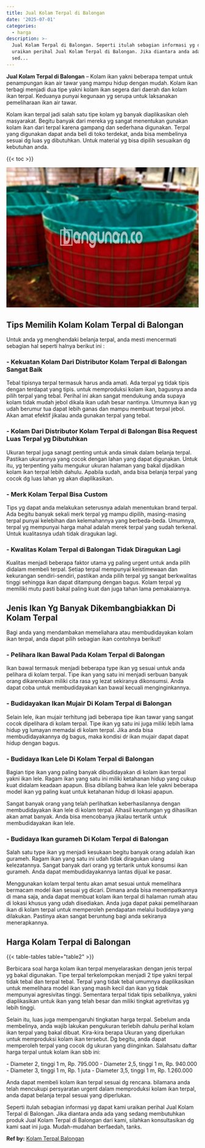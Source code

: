 ```yaml
---
title: Jual Kolam Terpal di Balongan
date: '2025-07-01'
categories:
  - harga
description: >-
  Jual Kolam Terpal di Balongan. Seperti itulah sebagian informasi yg dapat kami
  uraikan perihal Jual Kolam Terpal di Balongan. Jika diantara anda ada yang
  sed...
---
```


**Jual Kolam Terpal di Balongan** – Kolam ikan yakni beberapa tempat untuk penampungan ikan air tawar yang mampu hidup dengan mudah. Kolam ikan terbagi menjadi dua tipe yakni kolam ikan segera dari daerah dan kolam ikan terpal. Keduanya punyai kegunaan yg serupa untuk laksanakan pemeliharaan ikan air tawar.

Kolam ikan terpal jadi salah satu tipe kolam yg banyak diaplikasikan oleh masyarakat. Begitu banyak dari mereka yg sangat menentukan gunakan kolam ikan dari terpal karena gampang dan sederhana digunakan. Terpal yang digunakan dapat anda beli di toko terdekat, anda bisa membelinya sesuai dg luas yg dibutuhkan. Untuk material yg bisa dipilih sesuaikan dg kebutuhan anda.

{{< toc >}}

![Jual Kolam Terpal di Balongan](/images/jual-kolam-terpal-41.png)

## Tips Memilih Kolam Kolam Terpal di Balongan

Untuk anda yg menghendaki belanja terpal, anda mesti mencermati sebagian hal seperti halnya berikut ini :

### \- Kekuatan Kolam Dari Distributor Kolam Terpal di Balongan Sangat Baik

Tebal tipisnya terpal termasuk harus anda amati. Ada terpal yg tidak tipis dengan terdapat yang tipis. untuk memproduksi kolam ikan, bagusnya anda pilih terpal yang tebal. Perihal ini akan sangat mendukung anda supaya kolam tidak mudah jebol dikala ikan udah besar nantinya. Umumnya ikan yg udah berumur tua dapat lebih ganas dan mampu membuat terpal jebol. Akan amat efektif jikalau anda gunakan terpal yang tebal.

### \- Kolam Dari Distributor Kolam Terpal di Balongan Bisa Request Luas Terpal yg Dibutuhkan

Ukuran terpal juga sanagt penting untuk anda simak dalam belanja terpal. Pastikan ukurannya yang cocok dengan lahan yang dapat digunakan. Untuk itu, yg terpenting yaitu mengukur ukuran halaman yang bakal dijadikan kolam ikan terpal lebih dahulu. Apabila sudah, anda bisa belanja terpal yang cocok dg luas lahan yg akan diaplikasikan.

### \- Merk Kolam Terpal Bisa Custom

Tips yg dapat anda melakukan seterusnya adalah menentukan brand terpal. Ada begitu banyak sekali merk terpal yg mampu dipilih, masing-masing terpal punyai kelebihan dan kelemahannya yang berbeda-beda. Umumnya, terpal yg mempunyai harga mahal adalah merek terpal yang sudah terkenal. Untuk kualitasnya udah tidak diragukan lagi.

### \- Kwalitas Kolam Terpal di Balongan Tidak Diragukan Lagi

Kualitas menjadi beberapa faktor utama yg paling urgent untuk anda pilih didalam membeli terpal. Setiap terpal mempunyai keistimewaan dan kekurangan sendiri-sendiri, pastikan anda pilih terpal yg sangat berkwalitas tinggi sehingga ikan dapat ditampung dengan bagus. Kolam terpal yg memiliki mutu pasti bakal paling kuat dan juga tahan lama pemakaiannya.

## Jenis Ikan Yg Banyak Dikembangbiakkan Di Kolam Terpal

Bagi anda yang mendambakan memeliahara atau membudidayakan kolam ikan terpal, anda dapat pilih sebagian ikan contohnya berikut!

### \- Pelihara Ikan Bawal Pada Kolam Terpal di Balongan

Ikan bawal termasuk menjadi beberapa type ikan yg sesuai untuk anda pelihara di kolam terpal. Tipe ikan yang satu ini menjadi serbuan banyak orang dikarenakan miliki cita rasa yg lezat sekiranya dikonsumsi. Anda dapat coba untuk membudidayakan kan bawal kecuali menginginkannya.

### \- Budidayakan Ikan Mujair Di Kolam Terpal di Balongan

Selain lele, ikan mujair terhitung jadi beberapa tipe ikan tawar yang sangat cocok dipelihara di kolam terpal. Tipe ikan yg satu ini juga miliki lebih lama hidup yg lumayan memadai di kolam terpal. Jika anda bisa membudidayakannya dg bagus, maka kondisi dr ikan mujair dapat dapat hidup dengan bagus.

### \- Budidaya Ikan Lele Di Kolam Terpal di Balongan

Bagian tipe ikan yang paling banyak dibudidayakan di kolam ikan terpal yakni ikan lele. Ragam ikan yang satu ini miliki ketahanan hidup yang cukup kuat didalam keadaan apapun. Bisa dibilang bahwa ikan lele yakni beberapa model ikan yg paling kuat untuk ketahanan hidup di lokasi apapun.

Sangat banyak orang yang telah perlihatkan keberhasilannya dengan membudidayakan ikan lele di kolam terpal. Alhasil keuntungan yg dihasilkan akan amat banyak. Anda bisa mencobanya jikalau tertarik untuk membudidayakan ikan lele.

### \- Budidaya Ikan gurameh Di Kolam Terpal di Balongan

Salah satu type ikan yg menjadi kesukaan begitu banyak orang adalah ikan gurameh. Ragam ikan yang satu ini udah tidak diragukan ulang kelezatannya. Sangat banyak dari orang yg tertarik untuk konsumsi ikan gurameh. Anda dapat membudidayakannya lantas dijual ke pasar.

Menggunakan kolam terpal tentu akan amat sesuai untuk memelihara bermacam model ikan sesuai yg dicari. Dimana anda bisa menempatkannya di mana saja, anda dapat membuat kolam ikan terpal di halaman rumah atau di lokasi khusus yang udah disediakan. Anda juga dapat pakai pemeliharaan ikan di kolam terpal untuk memperoleh pendapatan melalui budidaya yang dilakukan. Pastinya akan sangat beruntung bagi anda sekiranya menerapkannya.

## Harga Kolam Terpal di Balongan

{{< table-tables table="table2" >}}

Berbicara soal harga kolam ikan terpal menyelaraskan dengan jenis terpal yg bakal digunakan. Tipe terpal terkelompokan menjadi 2 tipe yakni terpal tidak tebal dan terpal tebal. Terpal yang tidak tebal umumnya diaplikasikan untuk memelihara model ikan yang masih kecil dan ikan yg tidak mempunyai agresivitas tinggi. Sementara terpal tidak tipis sebaliknya, yakni diaplikasikan untuk ikan yang telah besar dan miliki tingkat agretivitas yg lebih tinggi.

Selain itu, luas juga mempengaruhi tingkatan harga terpal. Sebelum anda membelinya, anda wajib lakukan pengukuran terlebih dahulu perihal kolam ikan terpal yang bakal dibuat. Kira-kira berapa Ukuran yang diperlukan untuk memproduksi kolam ikan tersebut. Dg begitu, anda dapat memperoleh terpal yang cocok dg ukuran yang diinginkan. Salahsatu daftar harga terpal untuk kolam ikan sbb ini:

\- Diameter 2, tinggi 1 m, Rp. 795.000 - Diameter 2,5, tinggi 1 m, Rp. 940.000 - Diameter 3, tinggi 1 m, Rp. 1 juta - Diameter 3,5, tinggi 1 m, Rp. 1.260.000

Anda dapat membeli kolam ikan terpal sesuai dg rencana. bilamana anda telah mencukupi persyaratan urgent dalam memproduksi kolam ikan terpal, anda dapat belanja terpal sesuai yang diperlukan.

Seperti itulah sebagian informasi yg dapat kami uraikan perihal Jual Kolam Terpal di Balongan. Jika diantara anda ada yang sedang membutuhkan produk Jual Kolam Terpal di Balongan dari kami, silahkan konsultasikan dg kami saat ini juga. Mudah-mudahan berfaedah, tanks.

**Ref by:** [Kolam Terpal Balongan](https://id.wikipedia.org/wiki/Kolam)
